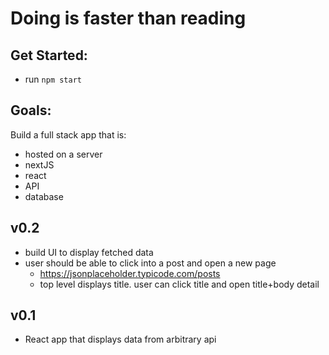 # Doing is faster than reading

## Get Started:
- run `npm start`

## Goals:
Build a full stack app that is:
- hosted on a server
- nextJS
- react
- API
- database

## v0.2
- build UI to display fetched data
- user should be able to click into a post and open a new page
  - https://jsonplaceholder.typicode.com/posts
  - top level displays title. user can click title and open title+body detail

## v0.1
- React app that displays data from arbitrary api
